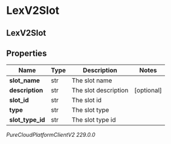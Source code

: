 # LexV2Slot

## LexV2Slot

## Properties

|Name | Type | Description | Notes|
|------------ | ------------- | ------------- | -------------|
| **slot_name** | str | The slot name | |
| **description** | str | The slot description | [optional] |
| **slot_id** | str | The slot id | |
| **type** | str | The slot type | |
| **slot_type_id** | str | The slot type id | |



_PureCloudPlatformClientV2 229.0.0_
